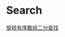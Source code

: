 # Search
[旋转有序数组二分查找](https://github.com/MSunFlower1014/LeetCode-Golang/tree/master/leetcode/1-100/33-search.go)